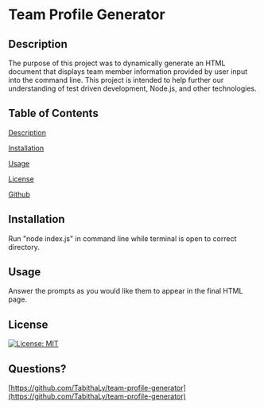 
# Team Profile Generator
    
## Description
    
The purpose of this project was to dynamically generate an HTML document that displays team member information provided by user input into the command line. This project is intended to help further our understanding of test driven development, Node.js, and other technologies. 
    
## Table of Contents

[Description](#description)

[Installation](#installation)

[Usage](#usage)

[License](#license)

[Github](#github)

## Installation

Run "node index.js" in command line while terminal is open to correct directory.
    
## Usage
    
Answer the prompts as you would like them to appear in the final HTML page.
    
## License 

[![License: MIT](https://img.shields.io/badge/License-MIT-yellow.svg)](https://opensource.org/licenses/MIT)
  
## Questions?

[https://github.com/TabithaLy/team-profile-generator](https://github.com/TabithaLy/team-profile-generator)